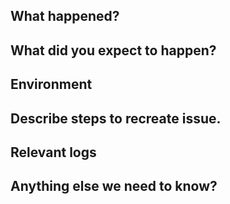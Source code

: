 ## What happened?
<!--
Thanks for reporting a bug!
Please describe what you were trying to do, what happened, what went wrong.
-->

## What did you expect to happen?
<!--
What did you expect to happen?
-->

## Environment
<!--
Describe the environment the issue occurred in e.g. machine, module system, batch system, etc.
-->

## Describe steps to recreate issue.
<!--
Describe the steps to recreate the issue.
Provide as much detail as possible.
-->

## Relevant logs
<!--
Include as many relevant logs.
-->

## Anything else we need to know?
<!--
Is there anything else that could help?
-->